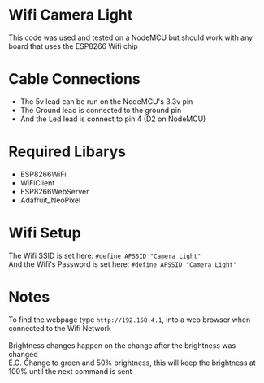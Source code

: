 # Wifi Camera Light
This code was used and tested on a NodeMCU but should work with any board that uses the ESP8266 Wifi chip

# Cable Connections
*  The 5v lead can be run on the NodeMCU's 3.3v pin
*  The Ground lead is connected to the ground pin
*  And the Led lead is connect to pin 4 (D2 on NodeMCU)

# Required Libarys
*  ESP8266WiFi
*  WiFiClient
*  ESP8266WebServer
*  Adafruit_NeoPixel

# Wifi Setup
The Wifi SSID is set here: `#define APSSID "Camera Light"`
<br/>
And the Wifi's Password is set here: `#define APSSID "Camera Light"`

# Notes
To find the webpage type `http://192.168.4.1`, into a web browser when connected to the Wifi Network
<br/><br/>
Brightness changes happen on the change after the brightness was changed
<br/>
E.G. Change to green and 50% brightness, this will keep the brightness at 100% until the next command is sent
